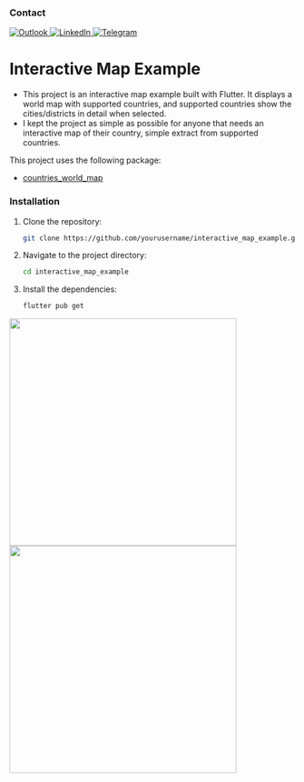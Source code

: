 ### Contact

<a href="mailto:can.kankaya@outlook.com">
  <img src="https://img.shields.io/badge/Microsoft_Outlook-0078D4?style=for-the-badge&logo=microsoft-outlook&logoColor=white" alt="Outlook" />
	
</a>
<a href="https://www.linkedin.com/in/can-kankaya-738518158/">
  <img src="https://img.shields.io/badge/LinkedIn-0077B5?style=for-the-badge&logo=linkedin&logoColor=white" alt="LinkedIn" />
</a>

<a href="https://t.me/cankankaya">
  <img src="https://img.shields.io/badge/Telegram-26A5E4?style=for-the-badge&logo=telegram&logoColor=white" alt="Telegram" />
</a>


# Interactive Map Example

- This project is an interactive map example built with Flutter. It displays a world map with supported countries, and supported countries show the cities/districts in detail when selected. 
 - I kept the project as simple as possible for anyone that needs an interactive map of their country, simple extract from supported countries.

 
This project uses the following package:
- [countries_world_map](https://pub.dev/packages/countries_world_map)


### Installation

1. Clone the repository:
    ```sh
    git clone https://github.com/yourusername/interactive_map_example.git
    ```
2. Navigate to the project directory:
    ```sh
    cd interactive_map_example
    ```
3. Install the dependencies:
    ```sh
    flutter pub get
    ```

<img src="https://github.com/user-attachments/assets/d204d02f-8e02-44a0-b90e-33676cdd891a" width="400" />

<img src="https://github.com/user-attachments/assets/fcfa098c-49ed-4f0b-a082-b16458601a91" width="400" />
